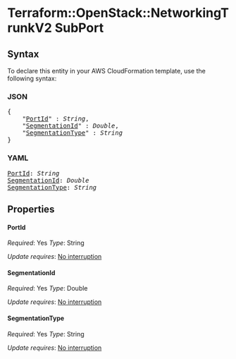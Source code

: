 # Terraform::OpenStack::NetworkingTrunkV2 SubPort

## Syntax

To declare this entity in your AWS CloudFormation template, use the following syntax:

### JSON

<pre>
{
    "<a href="#portid" title="PortId">PortId</a>" : <i>String</i>,
    "<a href="#segmentationid" title="SegmentationId">SegmentationId</a>" : <i>Double</i>,
    "<a href="#segmentationtype" title="SegmentationType">SegmentationType</a>" : <i>String</i>
}
</pre>

### YAML

<pre>
<a href="#portid" title="PortId">PortId</a>: <i>String</i>
<a href="#segmentationid" title="SegmentationId">SegmentationId</a>: <i>Double</i>
<a href="#segmentationtype" title="SegmentationType">SegmentationType</a>: <i>String</i>
</pre>

## Properties

#### PortId

_Required_: Yes
_Type_: String

_Update requires_: [No interruption](https://docs.aws.amazon.com/AWSCloudFormation/latest/UserGuide/using-cfn-updating-stacks-update-behaviors.html#update-no-interrupt)

#### SegmentationId

_Required_: Yes
_Type_: Double

_Update requires_: [No interruption](https://docs.aws.amazon.com/AWSCloudFormation/latest/UserGuide/using-cfn-updating-stacks-update-behaviors.html#update-no-interrupt)

#### SegmentationType

_Required_: Yes
_Type_: String

_Update requires_: [No interruption](https://docs.aws.amazon.com/AWSCloudFormation/latest/UserGuide/using-cfn-updating-stacks-update-behaviors.html#update-no-interrupt)

